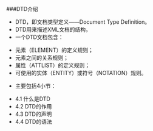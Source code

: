 ###DTD介绍　　
* DTD，即文档类型定义——Document Type Definition。
* DTD用来描述XML文档的结构，
* 一个DTD文档包含：
 + 元素（ELEMENT）的定义规则；
 + 元素之间的关系规则；
 + 属性（ATTLIST）的定义规则；
 + 可使用的实体（ENTITY）或符号（NOTATION）规则。
* 主要包括4小节：
 + 4.1 什么是DTD
 + 4.2 DTD的作用
 + 4.3 DTD的声明
 + 4.4 DTD的语法
